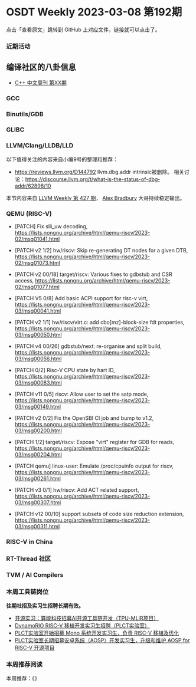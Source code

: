 # OSDT Weekly 2023-03-08 第192期

点击「查看原文」跳转到 GitHub 上对应文件，链接就可以点击了。

### 近期活动

## 编译社区的八卦信息

- [C++ 中文周刊 第XX期]()

### GCC

### Binutils/GDB

### GLIBC

### LLVM/Clang/LLDB/LLD


以下值得关注的内容来自小编9号的整理和推荐：

- https://reviews.llvm.org/D144792
llvm.dbg.addr intrinsic被删除。
相关讨论：https://discourse.llvm.org/t/what-is-the-status-of-dbg-addr/62898/10

本节内容来自 [LLVM Weekly 第 427 期](http://llvmweekly.org/issue/427)，
[Alex Bradbury](https://www.linkedin.com/in/alex-bradbury/) 大哥持续稳定输出。

### QEMU (RISC-V)


- [PATCH] Fix slli_uw decoding,
  https://lists.nongnu.org/archive/html/qemu-riscv/2023-02/msg01041.html

- [PATCH v2 1/2] hw/riscv: Skip re-generating DT nodes for a given DTB,
  https://lists.nongnu.org/archive/html/qemu-riscv/2023-02/msg01073.html

- [PATCH v2 00/18] target/riscv: Various fixes to gdbstub and CSR access,
  https://lists.nongnu.org/archive/html/qemu-riscv/2023-02/msg01077.html

- [PATCH V5 0/8] Add basic ACPI support for risc-v virt,
  https://lists.nongnu.org/archive/html/qemu-riscv/2023-03/msg00041.html

- [PATCH v2 1/1] hw/riscv/virt.c: add cbo[mz]-block-size fdt properties,
  https://lists.nongnu.org/archive/html/qemu-riscv/2023-03/msg00050.html

- [PATCH v4 00/26] gdbstub/next: re-organise and split build,
  https://lists.nongnu.org/archive/html/qemu-riscv/2023-03/msg00056.html

- [PATCH 0/2] Risc-V CPU state by hart ID,
  https://lists.nongnu.org/archive/html/qemu-riscv/2023-03/msg00083.html

- [PATCH v11 0/5] riscv: Allow user to set the satp mode,
  https://lists.nongnu.org/archive/html/qemu-riscv/2023-03/msg00149.html

- [PATCH v2 0/2] Fix the OpenSBI CI job and bump to v1.2,
  https://lists.nongnu.org/archive/html/qemu-riscv/2023-03/msg00200.html

- [PATCH 1/2] target/riscv: Expose "virt" register for GDB for reads,
  https://lists.nongnu.org/archive/html/qemu-riscv/2023-03/msg00204.html

- [PATCH qemu] linux-user: Emulate /proc/cpuinfo output for riscv,
  https://lists.nongnu.org/archive/html/qemu-riscv/2023-03/msg00261.html

- [PATCH v3 0/1] hw/riscv: Add ACT related support,
  https://lists.nongnu.org/archive/html/qemu-riscv/2023-03/msg00307.html

- [PATCH v12 00/10] support subsets of code size reduction extension,
  https://lists.nongnu.org/archive/html/qemu-riscv/2023-03/msg00311.html

### RISC-V in China

### RT-Thread 社区

### TVM / AI Compilers

### 本周工具链岗位

**往期社招及实习生招聘长期有效。**

- [开源实习：算能科技招募AI开源工具链开发（TPU-MLIR项目）](https://mp.weixin.qq.com/s/IBJh0ip4k11PzIMZecsWSw)
- [DynamoRIO RISC-V 移植开发实习生招聘（PLCT实验室）](https://mp.weixin.qq.com/s/J_5TjT6DOqeOXJXQI5VQxw)
- [PLCT实验室开始招募 Mono 系统开发实习生，负责 RISC-V 移植及优化](https://mp.weixin.qq.com/s/whEW7Hay1jIP1tBzIPay1A)
- [PLCT实验室长期招募安卓系统（AOSP）开发实习生，升级和维护 AOSP for RISC-V 开源项目](https://mp.weixin.qq.com/s/dJP2cEB1nex2inR5c-cJog)


### 本周推荐阅读

本周推荐：《》
